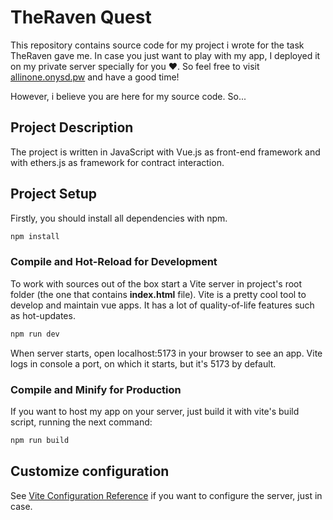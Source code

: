 # TheRaven Quest

This repository contains source code for my project i wrote for the task TheRaven gave me.
In case you just want to play with my app, I deployed it on my private server specially for you ❤️. So feel free to visit [allinone.onysd.pw](http://allinone.onysd.pw/) and have a good time!

However, i believe you are here for my source code. So... 

## Project Description
The project is written in JavaScript with Vue.js as front-end framework and with ethers.js as framework for contract interaction.

## Project Setup
Firstly, you should install all dependencies with npm.  
```sh
npm install
```

### Compile and Hot-Reload for Development
To work with sources out of the box start a Vite server in project's root folder (the one that contains **index.html** file). Vite is a pretty cool tool to develop and maintain vue apps. It has a lot of quality-of-life features such as hot-updates.  
```sh
npm run dev
```
When server starts, open localhost:5173 in your browser to see an app. Vite logs in console a port, on which it starts, but it's 5173 by default.

### Compile and Minify for Production
If you want to host my app on your server, just build it with vite's build script, running the next command:
```sh
npm run build
```
## Customize configuration

See [Vite Configuration Reference](https://vitejs.dev/config/) if you want to configure the server, just in case.